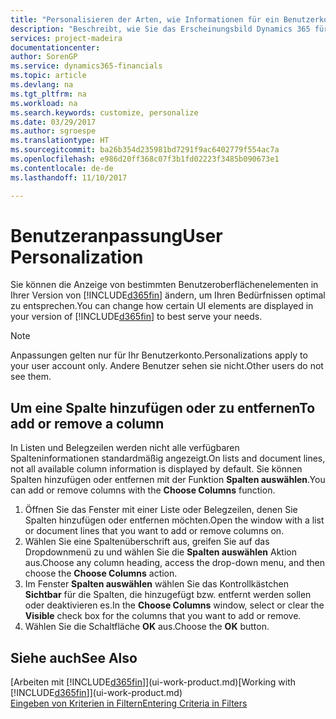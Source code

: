 ```yaml
---
title: "Personalisieren der Arten, wie Informationen für ein Benutzerkonto angezeigt wird | Microsoft Docs"
description: "Beschreibt, wie Sie das Erscheinungsbild Dynamics 365 für Ihr Benutzerkonto anpassen."
services: project-madeira
documentationcenter: 
author: SorenGP
ms.service: dynamics365-financials
ms.topic: article
ms.devlang: na
ms.tgt_pltfrm: na
ms.workload: na
ms.search.keywords: customize, personalize
ms.date: 03/29/2017
ms.author: sgroespe
ms.translationtype: HT
ms.sourcegitcommit: ba26b354d235981bd7291f9ac6402779f554ac7a
ms.openlocfilehash: e986d20ff368c07f3b1fd02223f3485b090673e1
ms.contentlocale: de-de
ms.lasthandoff: 11/10/2017

---
```

# <a name="user-personalization"></a><span data-ttu-id="f6ce8-103">Benutzeranpassung</span><span class="sxs-lookup"><span data-stu-id="f6ce8-103">User Personalization</span></span>
<span data-ttu-id="f6ce8-104">Sie können die Anzeige von bestimmten Benutzeroberflächenelementen in Ihrer Version von [!INCLUDE[d365fin](includes/d365fin_md.md)] ändern, um Ihren Bedürfnissen optimal zu entsprechen.</span><span class="sxs-lookup"><span data-stu-id="f6ce8-104">You can change how certain UI elements are displayed in your version of [!INCLUDE[d365fin](includes/d365fin_md.md)] to best serve your needs.</span></span>

> [!NOTE]  
>   <span data-ttu-id="f6ce8-105">Anpassungen gelten nur für Ihr Benutzerkonto.</span><span class="sxs-lookup"><span data-stu-id="f6ce8-105">Personalizations apply to your user account only.</span></span> <span data-ttu-id="f6ce8-106">Andere Benutzer sehen sie nicht.</span><span class="sxs-lookup"><span data-stu-id="f6ce8-106">Other users do not see them.</span></span>

## <a name="to-add-or-remove-a-column"></a><span data-ttu-id="f6ce8-107">Um eine Spalte hinzufügen oder zu entfernen</span><span class="sxs-lookup"><span data-stu-id="f6ce8-107">To add or remove a column</span></span>
<span data-ttu-id="f6ce8-108">In Listen und Belegzeilen werden nicht alle verfügbaren Spalteninformationen standardmäßig angezeigt.</span><span class="sxs-lookup"><span data-stu-id="f6ce8-108">On lists and document lines, not all available column information is displayed by default.</span></span> <span data-ttu-id="f6ce8-109">Sie können Spalten hinzufügen oder entfernen mit der Funktion **Spalten auswählen**.</span><span class="sxs-lookup"><span data-stu-id="f6ce8-109">You can add or remove columns with the **Choose Columns** function.</span></span>

1. <span data-ttu-id="f6ce8-110">Öffnen Sie das Fenster mit einer Liste oder Belegzeilen, denen Sie Spalten hinzufügen oder entfernen möchten.</span><span class="sxs-lookup"><span data-stu-id="f6ce8-110">Open the window with a list or document lines that you want to add or remove columns on.</span></span>
2. <span data-ttu-id="f6ce8-111">Wählen Sie eine Spaltenüberschrift aus, greifen Sie auf das Dropdownmenü zu und wählen Sie die **Spalten auswählen** Aktion aus.</span><span class="sxs-lookup"><span data-stu-id="f6ce8-111">Choose any column heading, access the drop-down menu, and then choose the **Choose Columns** action.</span></span>
3. <span data-ttu-id="f6ce8-112">Im Fenster **Spalten auswählen** wählen Sie das Kontrollkästchen **Sichtbar** für die Spalten, die hinzugefügt bzw. entfernt werden sollen oder deaktivieren es.</span><span class="sxs-lookup"><span data-stu-id="f6ce8-112">In the **Choose Columns** window, select or clear the **Visible** check box for the columns that you want to add or remove.</span></span>
4. <span data-ttu-id="f6ce8-113">Wählen Sie die Schaltfläche **OK** aus.</span><span class="sxs-lookup"><span data-stu-id="f6ce8-113">Choose the **OK** button.</span></span>

## <a name="see-also"></a><span data-ttu-id="f6ce8-114">Siehe auch</span><span class="sxs-lookup"><span data-stu-id="f6ce8-114">See Also</span></span>
<span data-ttu-id="f6ce8-115">[Arbeiten mit [!INCLUDE[d365fin](includes/d365fin_md.md)]](ui-work-product.md)</span><span class="sxs-lookup"><span data-stu-id="f6ce8-115">[Working with [!INCLUDE[d365fin](includes/d365fin_md.md)]](ui-work-product.md)</span></span>  
[<span data-ttu-id="f6ce8-116">Eingeben von Kriterien in Filtern</span><span class="sxs-lookup"><span data-stu-id="f6ce8-116">Entering Criteria in Filters</span></span>](ui-enter-criteria-filters.md)

